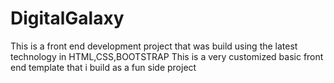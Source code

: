# DigitalGalaxy
This is a front end development project that was build using the latest technology in HTML,CSS,BOOTSTRAP 
This is a very customized basic front end template that i build as a fun side project
